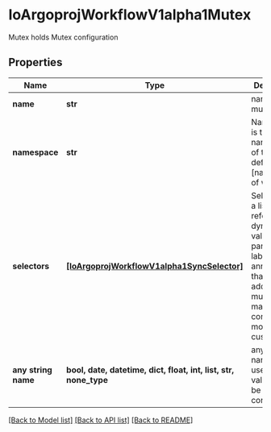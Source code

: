 # IoArgoprojWorkflowV1alpha1Mutex

Mutex holds Mutex configuration

## Properties
Name | Type | Description | Notes
------------ | ------------- | ------------- | -------------
**name** | **str** | name of the mutex | [optional] 
**namespace** | **str** | Namespace is the namespace of the mutex, default: [namespace of workflow] | [optional] 
**selectors** | [**[IoArgoprojWorkflowV1alpha1SyncSelector]**](IoArgoprojWorkflowV1alpha1SyncSelector.md) | Selectors is a list of references to dynamic values (like parameters, labels, annotations) that can be added to mutex key to make concurrency more customizable | [optional] 
**any string name** | **bool, date, datetime, dict, float, int, list, str, none_type** | any string name can be used but the value must be the correct type | [optional]

[[Back to Model list]](../README.md#documentation-for-models) [[Back to API list]](../README.md#documentation-for-api-endpoints) [[Back to README]](../README.md)


